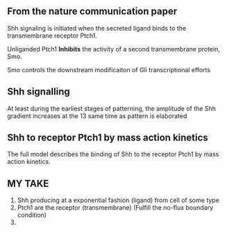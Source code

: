 

## From the nature communication paper

Shh signaling is initiated when the secreted ligand binds to the transmembrane receptor Ptch1.

Unliganded Ptch1 **Inhibits** the activity of a second transmembrane protein, Smo.

Smo controls the downstream modificaiton of Gli transcriptional efforts

## Shh signalling

At least during the earliest stages of
patterning, the amplitude of the Shh gradient increases at the
13
same time as pattern is elaborated

## Shh to receptor Ptch1 by mass action kinetics

The full model describes the binding of Shh to the receptor Ptch1 by mass action kinetics.

## MY TAKE

1. Shh producing at a exponential fashion (ligand) from cell of some type
2. Ptch1 are the receptor (transmembrane) (Fulfill the no-flux boundary condition)
3. 